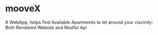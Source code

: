 # mooveX
A WebApp, helps find Available Apartments to let around your viscinity: Both Rendered Website and Restful Api 
